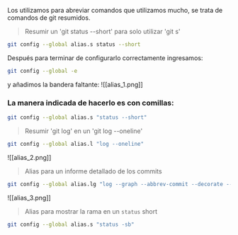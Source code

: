 Los utilizamos para abreviar comandos que utilizamos mucho, se trata de comandos de git resumidos.

>Resumir un 'git status --short' para solo utilizar 'git s'

```bash
git config --global alias.s status --short
```

Después para terminar de configurarlo correctamente ingresamos:
```bash
git config --global -e
```

y añadimos la bandera faltante:
![[alias_1.png]]
### La manera indicada de hacerlo es con comillas:

```bash
git config --global alias.s "status --short"
```

>Resumir 'git log' en un 'git log --oneline'

```bash
git config --global alias.l "log --oneline"
```

![[alias_2.png]]

>Alias para un informe detallado de los commits

```bash
git config --global alias.lg "log --graph --abbrev-commit --decorate --format=format:'%C(bold blue)%h%C(reset) - %C(bold green)(%ar)%C(reset) %C(white)%s%C(reset) %C(dim white)- %an%C(reset)%C(bold yellow)%d%C(reset)' --all"
```

![[alias_3.png]]

>Alias para mostrar la rama en un `status` short

```bash
git config --global alias.s "status -sb"
```


